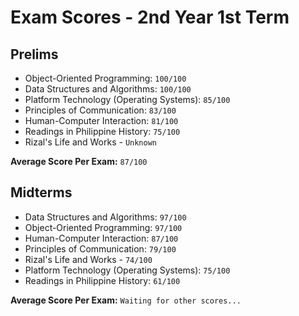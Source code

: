 # Exam Scores - 2nd Year 1st Term

## Prelims

- Object-Oriented Programming: `100/100`
- Data Structures and Algorithms: `100/100`
- Platform Technology (Operating Systems): `85/100`
- Principles of Communication: `83/100`
- Human-Computer Interaction: `81/100`
- Readings in Philippine History: `75/100`
- Rizal's Life and Works - `Unknown`

**Average Score Per Exam:** `87/100`

## Midterms

- Data Structures and Algorithms: `97/100`
- Object-Oriented Programming: `97/100`
- Human-Computer Interaction: `87/100`
- Principles of Communication: `79/100`
- Rizal's Life and Works - `74/100`
- Platform Technology (Operating Systems): `75/100`
- Readings in Philippine History: `61/100`

**Average Score Per Exam:** `Waiting for other scores...`
